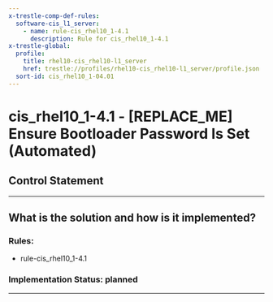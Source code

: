 ```yaml
---
x-trestle-comp-def-rules:
  software-cis_l1_server:
    - name: rule-cis_rhel10_1-4.1
      description: Rule for cis_rhel10_1-4.1
x-trestle-global:
  profile:
    title: rhel10-cis_rhel10-l1_server
    href: trestle://profiles/rhel10-cis_rhel10-l1_server/profile.json
  sort-id: cis_rhel10_1-04.01
---
```


# cis_rhel10_1-4.1 - \[REPLACE_ME\] Ensure Bootloader Password Is Set (Automated)

## Control Statement

______________________________________________________________________

## What is the solution and how is it implemented?

<!-- For implementation status enter one of: implemented, partial, planned, alternative, not-applicable -->

<!-- Note that the list of rules under ### Rules: is read-only and changes will not be captured after assembly to JSON -->

<!-- Add control implementation description here for control: cis_rhel10_1-4.1 -->

### Rules:

  - rule-cis_rhel10_1-4.1

### Implementation Status: planned

______________________________________________________________________
